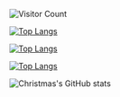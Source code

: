 ![Visitor Count](https://profile-counter.glitch.me/lyjdht/count.svg)

[![Top Langs](https://github-readme-stats.vercel.app/api/top-langs/?username=lyjdht)](https://github.com/lyjdht/github-readme-stats)

[![Top Langs](https://github-readme-stats.vercel.app/api/top-langs/?username=Christmas&layout=compact)](https://github.com/lyjdht/github-readme-stats)

[![Top Langs](https://github-readme-stats.vercel.app/api/top-langs/?username=Christmas&layout=compact)](https://github.com/lyjdht/github-readme-stats)

![Christmas's GitHub stats](https://github-readme-stats.vercel.app/api?username=lyjdht&show_icons=true&theme=tokyonight)

